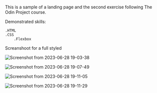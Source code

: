 This is a sample of a landing page and the second exercise following The Odin Project course.

Demonstrated skills:

    .HTML
    .CSS
        .Flexbox
        


Screanshoot for a full styled



![Screenshot from 2023-06-28 19-03-38](https://github.com/ngarikev/Landing-page/assets/122980206/41b5fdd7-9541-4fa0-89a4-42c58054b323)


![Screenshot from 2023-06-28 19-07-49](https://github.com/ngarikev/Landing-page/assets/122980206/aeefbab3-4ee4-49f4-a528-13a554520df5)


![Screenshot from 2023-06-28 19-11-05](https://github.com/ngarikev/Landing-page/assets/122980206/1004bcd2-10b2-41e9-ac90-13f4c5c98706)


![Screenshot from 2023-06-28 19-11-29](https://github.com/ngarikev/Landing-page/assets/122980206/a8ff49b2-5532-4452-b20e-13174a57988b)


